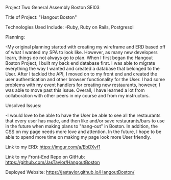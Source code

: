 Project Two General Assembly Boston SEI03

Title of Project: "Hangout Boston"

Technologies Used Include: -Ruby, Ruby on Rails, Postgresql

Planning:

-My original planning started with creating my wireframe and ERD based off of what I wanted my SPA to look like. However, as many new developers learn, things do not always go to plan. When I first began the Hangout Boston Project, I built my back end database first. I was able to migrate everything the way I wanted and created a database that belonged to the User. After I tackled the API, I moved on to my front end and created the user authentication and other browser functionality for the User. I had some problems with my event handlers for creating new restaurants, however, I was able to move past this issue. Overall, I have learned a lot from collaboration with other peers in my course and from my instructors.

Unsolved Issues:

-I would love to be able to have the User be able to see all the restaurants that every user has made, and then like and/or save restaurants/bars to use in the future when making plans to "hang-out" in Boston. In addition, the CSS on my page needs more love and attention. In the future, I hope to be able to spend more time on making my page look more User friendly.


Link to my ERD:
https://imgur.com/a/EbDXvf1


Link to my Front-End Repo on GitHub:
https://github.com/JasTaylor/HangoutBoston

Deployed Website: https://jastaylor.github.io/HangoutBoston/
